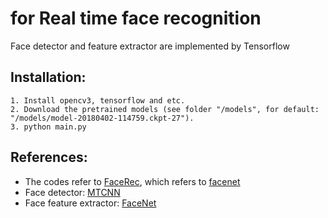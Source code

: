 #  for **Real time face recognition**
Face detector and feature extractor are implemented by Tensorflow

## Installation:
    1. Install opencv3, tensorflow and etc.
    2. Download the pretrained models (see folder "/models", for default: "/models/model-20180402-114759.ckpt-27").
    3. python main.py

## References:
- The codes refer to [FaceRec](https://github.com/vudung45/FaceRec), which refers to [facenet](https://github.com/davidsandberg/facenet)
- Face detector: [MTCNN](https://kpzhang93.github.io/MTCNN_face_detection_alignment/index.html)
- Face feature extractor: [FaceNet](https://github.com/davidsandberg/facenet)
